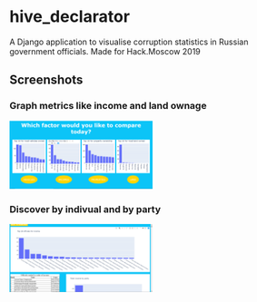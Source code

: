 # hive_declarator
A Django application to visualise corruption statistics in Russian government officials. Made for Hack.Moscow 2019

## Screenshots
### Graph metrics like income and land ownage
<img src="/screenshots/moscow1.PNG" width="50%"></img>
### Discover by indivual and by party
<img src="/screenshots/moscow2.PNG" width="50%"></img>

